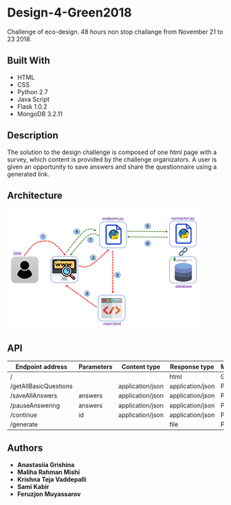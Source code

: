 # Design-4-Green2018

Challenge of eco-design. 48 hours non stop challange from November 21 to 23 2018.

## Built With

- HTML
- CSS
- Python 2.7
- Java Script
- Flask 1.0.2
- MongoDB 3.2.11

## Description
The solution to the design challenge is composed of one html page with a survey, which content is provided by the challenge organizators. A user is given an opportunity to save answers and share the questionnaire using a generated link.  

## Architecture

![](architecture.png)

## API

| Endpoint address        | Parameters | Content type | Response type |     Method    |
| --------------------    | ------------- | ------------- | ------------- | ---------- |
| /                       |               |                  |  html            | GET  |
| /getAllBasicQuestions   |               | application/json | application/json | POST |
| /saveAllAnswers         | answers       | application/json | application/json | POST |
| /pauseAnswering         | answers       | application/json | application/json | POST |
| /continue               | id            | application/json | application/json | POST |
| /generate               |               |                  | file             | POST |

## Authors

- **Anastasiia Grishina**
- **Maliha Rahman Mishi**
- **Krishna Teja Vaddepalli**
- **Sami Kabir**
- **Feruzjon Muyassarov**
